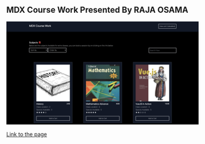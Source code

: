 ## MDX Course Work Presented By RAJA OSAMA

<img style="width : 800px" src="https://github.com/Raja0sama/course-work/blob/main/ss.png?raw=true" />

<a href="https://raja0sama.github.io/course-work/"> Link to the page </a>
